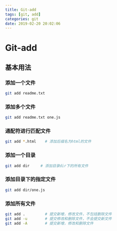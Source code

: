 ```yaml
---
title: Git-add
tags: [git, add]
categories: git 
date: 2019-02-20 20:02:06
---
```


# Git-add

## 基本用法

### 添加一个文件

```bash
git add readme.txt
```

### 添加多个文件

```bash
git add readme.txt one.js
```

### 通配符进行匹配文件

```bash
git add *.html    # 添加后缀名为html的文件
```

### 添加一个目录

```bash
git add dir     # 添加目录dir下的所有文件
```

### 添加目录下的指定文件

```bash
git add dir/one.js
```

### 添加所有文件

```bash
git add .         # 提交新增，修改文件，不包括删除文件
git add -u        # 提交修改和删除文件，不会提交新文件
git add -A        # 提交新增，修改和删除文件
```

<!-- more -->
